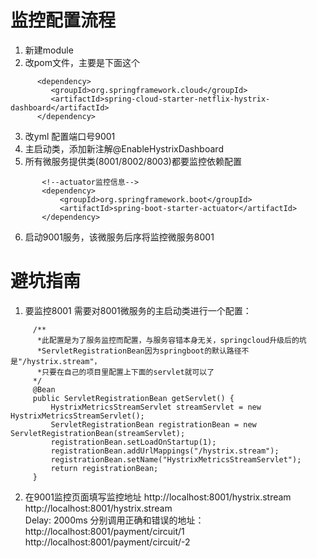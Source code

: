 # 监控配置流程
  1. 新建module
  2. 改pom文件，主要是下面这个
   ``` 
         <dependency>
            <groupId>org.springframework.cloud</groupId>
            <artifactId>spring-cloud-starter-netflix-hystrix-dashboard</artifactId>
         </dependency>
   ```
   3. 改yml 配置端口号9001
   4. 主启动类，添加新注解@EnableHystrixDashboard 
   5. 所有微服务提供类(8001/8002/8003)都要监控依赖配置
   ```
          <!--actuator监控信息-->
          <dependency>
              <groupId>org.springframework.boot</groupId>
              <artifactId>spring-boot-starter-actuator</artifactId>
          </dependency>
   ```
   6. 启动9001服务，该微服务后序将监控微服务8001
   
   
# 避坑指南
  1. 要监控8001 需要对8001微服务的主启动类进行一个配置：
   ```
        /**
         *此配置是为了服务监控而配置，与服务容错本身无关，springcloud升级后的坑
         *ServletRegistrationBean因为springboot的默认路径不是"/hystrix.stream"，
         *只要在自己的项目里配置上下面的servlet就可以了
        */
        @Bean
        public ServletRegistrationBean getServlet() {
            HystrixMetricsStreamServlet streamServlet = new HystrixMetricsStreamServlet();
            ServletRegistrationBean registrationBean = new ServletRegistrationBean(streamServlet);
            registrationBean.setLoadOnStartup(1);
            registrationBean.addUrlMappings("/hystrix.stream");
            registrationBean.setName("HystrixMetricsStreamServlet");
            return registrationBean;
        }
   ```
  2. 在9001监控页面填写监控地址
     http://localhost:8001/hystrix.stream
     http://localhost:8001/hystrix.stream  
     Delay: 2000ms 
     分别调用正确和错误的地址：
     http://localhost:8001/payment/circuit/1
     http://localhost:8001/payment/circuit/-2